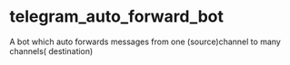 # telegram_auto_forward_bot
A bot which auto forwards messages from one (source)channel to many channels( destination)
